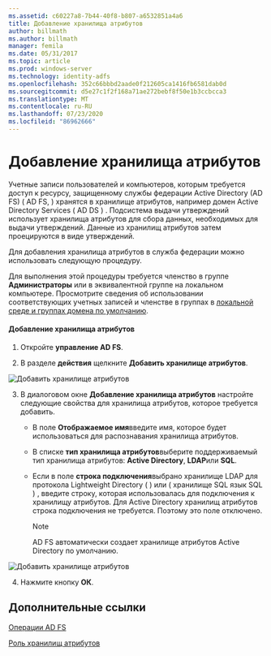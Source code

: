 ```yaml
---
ms.assetid: c60227a8-7b44-40f8-b807-a6532851a4a6
title: Добавление хранилища атрибутов
author: billmath
ms.author: billmath
manager: femila
ms.date: 05/31/2017
ms.topic: article
ms.prod: windows-server
ms.technology: identity-adfs
ms.openlocfilehash: 352c66bbbd2aade0f212605ca1416fb6581dab0d
ms.sourcegitcommit: d5e27c1f2f168a71ae272bebf8f50e1b3ccbcca3
ms.translationtype: MT
ms.contentlocale: ru-RU
ms.lasthandoff: 07/23/2020
ms.locfileid: "86962666"
---
```

# <a name="add-an-attribute-store"></a>Добавление хранилища атрибутов


Учетные записи пользователей и компьютеров, которым требуется доступ к ресурсу, защищенному службы федерации Active Directory (AD FS) \( AD FS, \) хранятся в хранилище атрибутов, например домен Active Directory Services \( AD DS \) . Подсистема выдачи утверждений использует хранилища атрибутов для сбора данных, необходимых для выдачи утверждений. Данные из хранилищ атрибутов затем проецируются в виде утверждений.  
  
Для добавления хранилища атрибутов в служба федерации можно использовать следующую процедуру.  
  
Для выполнения этой процедуры требуется членство в группе **Администраторы** или в эквивалентной группе на локальном компьютере.  Просмотрите сведения об использовании соответствующих учетных записей и членстве в группах в [локальной среде и группах домена по умолчанию](https://go.microsoft.com/fwlink/?LinkId=83477).   
  
#### <a name="to-add-an-attribute-store"></a>Добавление хранилища атрибутов  
  
1.  Откройте **управление AD FS**.  
  
2.  В разделе **действия** щелкните **Добавить хранилище атрибутов**.  

![Добавить хранилище атрибутов](media/Add-an-Attribute-Store/addstore1.PNG)
  
3. В диалоговом окне **Добавление хранилища атрибутов** настройте следующие свойства для хранилища атрибутов, которое требуется добавить.  
  
   -   В поле **Отображаемое имя**введите имя, которое будет использоваться для распознавания хранилища атрибутов.  
  
   -   В списке **тип хранилища атрибутов**выберите поддерживаемый тип хранилища атрибутов: **Active Directory**, **LDAP**или **SQL**.  
  
   -   Если в поле **строка подключения**выбрано хранилище LDAP для протокола Lightweight Directory \( \) или \( хранилище SQL язык SQL \) , введите строку, которая использовалась для подключения к хранилищу атрибутов. Для Active Directory хранилищ атрибутов строка подключения не требуется. Поэтому это поле отключено.  
  
       > [!NOTE]  
       > AD FS автоматически создает хранилище атрибутов Active Directory по умолчанию.  
 
![Добавить хранилище атрибутов](media/Add-an-Attribute-Store/addstore2.PNG) 

4. Нажмите кнопку **ОК**.  
  
## <a name="additional-references"></a>Дополнительные ссылки  

[Операции AD FS](../ad-fs-operations.md)
  
[Роль хранилищ атрибутов](../../ad-fs/technical-reference/The-Role-of-Attribute-Stores.md)  
